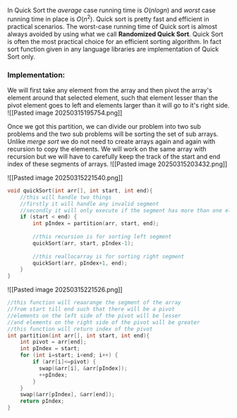In Quick Sort the _average_ case running time is $O(nlogn)$ and _worst_ case running time in place is $O(n^2)$. 
Quick sort is pretty fast and efficient in practical scenarios. The worst-case running time of Quick sort is almost always avoided by using what we call __Randomized Quick Sort__. 
Quick Sort is often the most practical choice for an efficient sorting algorithm. In fact sort function given in any language libraries are implementation of Quick Sort only.

### Implementation:
We will first take any element from the array and then pivot the array's element around that selected element, such that element lesser than the pivot element goes to left and elements larger than it will go to it's right side.
![[Pasted image 20250315195754.png]]

Once we got this partition, we can divide our problem into two sub problems and the two sub problems will be sorting the set of sub arrays. Unlike _merge sort_ we do not need to create arrays again and again with recursion to copy the elements. 
We will work on the same array with recursion but we will have to carefully keep the track of the start and end index of these segments of arrays.
![[Pasted image 20250315203432.png]]

![[Pasted image 20250315221540.png]]
```C
void quickSort(int arr[], int start, int end){
	//this will handle two things
	//firstly it will handle any invalid segment
	//secondly it will only execute if the segment has more than one element
	if (start < end) {
		int pIndex = partition(arr, start, end);
		
		//this recursion is for sorting left segment
		quickSort(arr, start, pIndex-1);
		
		//this reallocarray is for sorting right segment
		quickSort(arr, pIndex+1, end);
	}
}
```




![[Pasted image 20250315221526.png]]
```C
//this function will reaarange the segment of the array 
//from start till end such that there will be a pivot 
//elements on the left side of the pivot will be lesser 
//and elements on the right side of the pivot will be greater 
//this function will return index of the pivot
int partition(int arr[], int start, int end){
	int pivot = arr[end];
	int pIndex = start;
	for (int i=start; i<end; i++) {
		if (arr[i]<=pivot) {
		  swap(&arr[i], &arr[pIndex]);
		  ++pIndex;
		}
	}
	swap(&arr[pIndex], &arr[end]);
	return pIndex;
}
```
